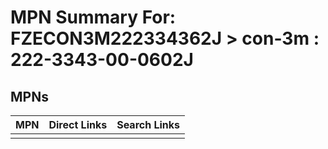 



# MPN Summary For: FZECON3M222334362J > con-3m : 222-3343-00-0602J

## MPNs
  

|MPN|Direct Links|Search Links|
| :--- | :--- | :--- |
||||
